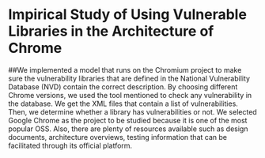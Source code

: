 # Impirical Study of Using Vulnerable Libraries in the Architecture of Chrome

##We implemented a model that runs on the Chromium
project to make sure the vulnerability libraries that are defined
in the National Vulnerability Database (NVD) contain
the correct description. By choosing different Chrome versions,
we used the tool mentioned to check any vulnerability
in the database. We get the XML files that contain a list
of vulnerabilities. Then, we determine whether a library has
vulnerabilities or not.
We selected Google Chrome as the project to be studied
because it is one of the most popular OSS. Also, there are
plenty of resources available such as design documents,
architecture overviews, testing information that can be
facilitated through its official platform.
